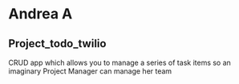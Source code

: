 # Andrea A

Project_todo_twilio
----------------------

CRUD app which allows you to manage a series of task items so an imaginary Project Manager can manage her team

